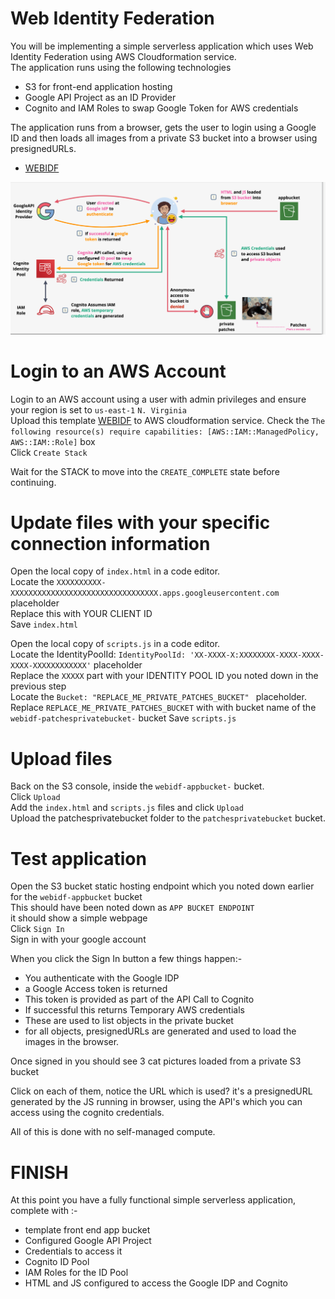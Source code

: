 # Web Identity Federation

You will be implementing a simple serverless application which uses Web Identity Federation using AWS Cloudformation service.  
The application runs using the following technologies

- S3 for front-end application hosting
- Google API Project as an ID Provider
- Cognito and IAM Roles to swap Google Token for AWS credentials

The application runs from a browser, gets the user to login using a Google ID and then loads all images from a private S3 bucket into a browser using presignedURLs.



- [WEBIDF](https://console.aws.amazon.com/cloudformation/home?region=us-east-1#/stacks/quickcreate?templateURL=https://learn-cantrill-labs.s3.amazonaws.com/aws-cognito-web-identity-federation/WEBIDF.yaml&stackName=WEBIDF)



![Architecture](pic501.png)

#  Login to an AWS Account    

Login to an AWS account using a user with admin privileges and ensure your region is set to `us-east-1` `N. Virginia`  
Upload this template [WEBIDF](https://console.aws.amazon.com/cloudformation/home?region=us-east-1#/stacks/quickcreate?templateURL=https://learn-cantrill-labs.s3.amazonaws.com/aws-cognito-web-identity-federation/WEBIDF.yaml&stackName=WEBIDF) to AWS cloudformation service. 
Check the  `The following resource(s) require capabilities: [AWS::IAM::ManagedPolicy, AWS::IAM::Role]` box  
Click `Create Stack`  

Wait for the STACK to move into the `CREATE_COMPLETE` state before continuing. 


#  Update files with your specific connection information  

Open the local copy of `index.html` in a code editor.    
Locate the `XXXXXXXXXX-XXXXXXXXXXXXXXXXXXXXXXXXXXXXXXXXX.apps.googleusercontent.com` placeholder   
Replace this with YOUR CLIENT ID  
Save `index.html`  

Open the local copy of `scripts.js` in a code editor.   
Locate the IdentityPoolId: `IdentityPoolId: 'XX-XXXX-X:XXXXXXXX-XXXX-XXXX-XXXX-XXXXXXXXXXXX'` placeholder    
Replace the `XXXXX` part with your IDENTITY POOL ID you noted down in the previous step  
Locate the `Bucket: "REPLACE_ME_PRIVATE_PATCHES_BUCKET" ` placeholder.  
Replace `REPLACE_ME_PRIVATE_PATCHES_BUCKET` with with bucket name of the `webidf-patchesprivatebucket-` bucket
Save `scripts.js`  

#  Upload files

Back on the S3 console, inside the `webidf-appbucket-` bucket.   
Click `Upload`    
Add the `index.html` and `scripts.js` files and click `Upload`    
Upload the patchesprivatebucket folder to the `patchesprivatebucket` bucket.

#  Test application  

Open the S3 bucket static hosting endpoint which you noted down earlier for the `webidf-appbucket` bucket  
This should have been noted down as `APP BUCKET ENDPOINT`  
it should show a simple webpage  
Click `Sign In`    
Sign in with your google account  

When you click the Sign In button a few things happen:-  

- You authenticate with the Google IDP  
- a Google Access token is returned  
- This token is provided as part of the API Call to Cognito  
- If successful this returns Temporary AWS credentials  
- These are used to list objects in the private bucket  
- for all objects, presignedURLs are generated and used to load the images in the browser.  

Once signed in you should see 3 cat pictures loaded from a private S3 bucket  

Click on each of them, notice the URL which is used? it's a presignedURL generated by the JS running in browser, using the API's which you can access using the cognito credentials.  

All of this is done with no self-managed compute.

#  FINISH  

At this point you have a fully functional simple serverless application, complete with :-

- template front end app bucket
- Configured Google API Project
- Credentials to access it
- Cognito ID Pool
- IAM Roles for the ID Pool
- HTML and JS configured to access the Google IDP and Cognito











